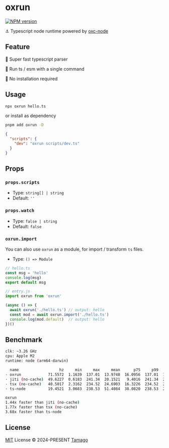 # oxrun

[![NPM version](https://img.shields.io/npm/v/oxrun)](https://www.npmjs.com/package/oxrun)

⚓ Typescript node runtime powered by [oxc-node](https://github.com/oxc-project/oxc-node)

## Feature

🚀 Super fast typescript parser

🥞 Run ts / esm with a single command

🙅 No installation required

## Usage

```bash
npx oxrun hello.ts
```

or install as dependency

```bash
pnpm add oxrun -D
```

```json
{
  "scripts": {
    "dev": "oxrun scripts/dev.ts"
  }
}
```

## Props

### `props.scripts`

- Type: `string[] | string`
- Default: `''`

### `props.watch`

- Type: `false | string`
- Default: `false`

### `oxrun.import`

You can also use `oxrun` as a module, for import / transform `ts` files.

- Type: `() => Module`

```ts
// hello.ts
const msg = 'hello'
console.log(msg)
export default msg
```

```ts
// entry.js
import oxrun from 'oxrun'

(async () => {
  await oxrun('./hello.ts') // output: hello
  const mod = await oxrun.import('./hello.ts')
  console.log(mod.default)  // output: hello
})()
```

## Benchmark

```bash
clk: ~3.26 GHz
cpu: Apple M2
runtime: node (arm64-darwin)

  name                  hz     min     max     mean      p75     p99    p995    p999       rme  samples
· oxrun            71.5572  1.1639  137.01  13.9748  16.0956  137.01  137.01  137.01   ±50.84%       40   fastest
· jiti (no-cache)  49.6227  0.6183  241.34  20.1521   9.4016  241.34  241.34  241.34   ±88.54%       30
· tsx (no-cache)   40.5017  2.3162  234.52  24.6903  16.3226  234.52  234.52  234.52   ±89.86%       23
· ts-node          19.4521  3.0683  238.53  51.4084  38.0820  238.53  238.53  238.53  ±104.82%       10   slowest

oxrun
1.44x faster than jiti (no-cache)
1.77x faster than tsx (no-cache)
3.68x faster than ts-node
```

## License

[MIT](./LICENSE) License © 2024-PRESENT [Tamago](https://github.com/tmg0)
